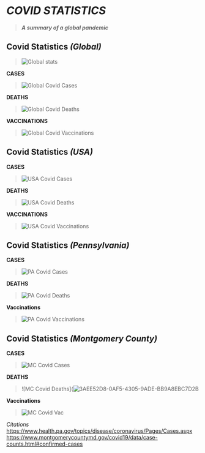 # *COVID STATISTICS*
> _**A summary of a global pandemic**_ 

## Covid Statistics *(Global)*
 > ![Global stats](https://user-images.githubusercontent.com/90335923/134389130-b7ca4ee6-4f81-4c3c-877b-5120db9d9a91.jpeg)

 **CASES**
 > ![Global Covid Cases](https://user-images.githubusercontent.com/90335923/134389040-b41f67c3-c983-4c81-ace1-054b11c86965.jpeg)

 
 **DEATHS**
 >![Global Covid Deaths](https://els-jbs-prod-cdn.jbs.elsevierhealth.com/cms/attachment/b7a6a112-0329-4c77-95e8-db0603b6a7f0/gr1_lrg.jpg)
 
 **VACCINATIONS**
 >![Global Covid Vaccinations](https://content.fortune.com/wp-content/uploads/2021/06/vaccine_map_063021-01.png)
## Covid Statistics *(USA)*
  **CASES**
>![USA Covid Cases](https://www.statnews.com/wp-content/uploads/2021/07/covid-cases-us.png)

 **DEATHS**
>![USA Covid Deaths](http://cdn.statcdn.com/Infographic/images/normal/22427.jpeg)

  **VACCINATIONS**
 >![USA Covid Vaccinations](https://content.fortune.com/wp-content/uploads/2021/07/vaccine_map_070221-02.png?w=810)

## Covid Statistics *(Pennsylvania)*
   **CASES**
  > ![PA Covid Cases](https://user-images.githubusercontent.com/90335923/134387873-5da680a0-4e6f-40f7-8e9c-c6ac15b6a2f0.jpeg)


 **DEATHS**
 >![PA Covid Deaths](https://user-images.githubusercontent.com/90335923/134388309-aeb63f7f-be92-4310-ba2e-977ef239bc0f.jpeg)

 **Vaccinations**
 >![PA Covid Vaccinations](https://user-images.githubusercontent.com/90335923/134388080-36d10dcf-c8de-4cb2-9043-647fc8b72144.jpeg)


## Covid Statistics *(Montgomery County)*
  **CASES**
  >![MC Covid Cases](https://www.woodlandsonline.com/images/newsimage/71000/1.jpg)

 **DEATHS**
 >![MC Covid Deaths](![3AEE52D8-0AF5-4305-9ADE-BB9A8EBC7D2B](https://user-images.githubusercontent.com/90335923/134387403-7890f201-a5c3-458d-9db0-617dffb56fde.jpeg)

 **Vaccinations**
 >![MC Covid Vac](https://www.montcopa.org/ImageRepository/Document?documentId=32687)

*Citations*
https://www.health.pa.gov/topics/disease/coronavirus/Pages/Cases.aspx 
https://www.montgomerycountymd.gov/covid19/data/case-counts.html#confirmed-cases
